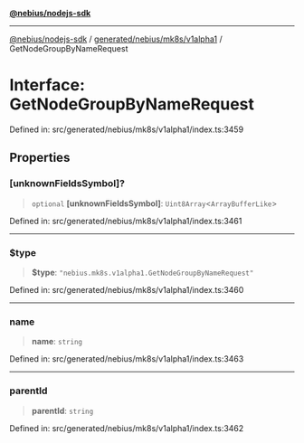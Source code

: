 [**@nebius/nodejs-sdk**](../../../../../README.md)

---

[@nebius/nodejs-sdk](../../../../../README.md) / [generated/nebius/mk8s/v1alpha1](../README.md) / GetNodeGroupByNameRequest

# Interface: GetNodeGroupByNameRequest

Defined in: src/generated/nebius/mk8s/v1alpha1/index.ts:3459

## Properties

### \[unknownFieldsSymbol\]?

> `optional` **\[unknownFieldsSymbol\]**: `Uint8Array`\<`ArrayBufferLike`\>

Defined in: src/generated/nebius/mk8s/v1alpha1/index.ts:3461

---

### $type

> **$type**: `"nebius.mk8s.v1alpha1.GetNodeGroupByNameRequest"`

Defined in: src/generated/nebius/mk8s/v1alpha1/index.ts:3460

---

### name

> **name**: `string`

Defined in: src/generated/nebius/mk8s/v1alpha1/index.ts:3463

---

### parentId

> **parentId**: `string`

Defined in: src/generated/nebius/mk8s/v1alpha1/index.ts:3462
